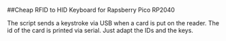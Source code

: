 ##Cheap RFID to HID Keyboard for Rapsberry Pico RP2040

The script sends a keystroke via USB when a card is put on the reader.
The id of the card is printed via serial. Just adapt the IDs and the keys.
